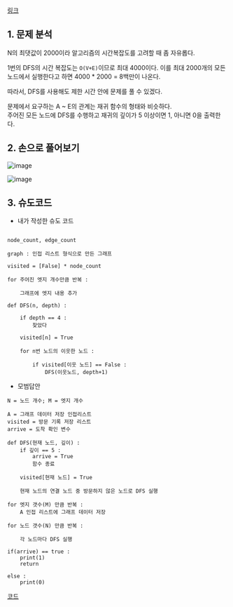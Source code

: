 [링크](https://www.acmicpc.net/problem/13023)

## 1. 문제 분석

N의 최댓값이 2000이라 알고리즘의 시간복잡도를 고려할 때 좀 자유롭다. 

1번의 DFS의 시간 복잡도는 `O(V+E)`이므로 최대 4000이다. 이를 최대 2000개의 모든 노드에서 실행한다고 하면 4000 * 2000 = 8백만이 나온다. 

따라서, DFS를 사용해도 제한 시간 안에 문제를 풀 수 있겠다.

문제에서 요구하는 A ~ E의 관계는 재귀 함수의 형태와 비슷하다.  
주어진 모든 노드에 DFS를 수행하고 재귀의 깊이가 5 이상이면 1, 아니면 0을 출력한다. 

## 2. 손으로 풀어보기 

![image](../../image/day8/3번_001.png)

![image](../../image/day8/3번_002.png)

## 3. 슈도코드 

- 내가 작성한 슈도 코드 
``` 

node_count, edge_count

graph : 인접 리스트 형식으로 만든 그래프

visited = [False] * node_count

for 주어진 엣지 개수만큼 반복 : 

    그래프에 엣지 내용 추가 

def DFS(n, depth) : 

    if depth == 4 : 
        찾았다

    visited[n] = True 

    for n번 노드의 이웃한 노드 : 

        if visited[이웃 노드] == False : 
            DFS(이웃노드, depth+1)

```

- 모범답안

```
N = 노드 개수; M = 엣지 개수 

A = 그래프 데이터 저장 인접리스트 
visited = 방문 기록 저장 리스트 
arrive = 도착 확인 변수

def DFS(현재 노드, 깊이) : 
    if 깊이 == 5 : 
        arrive = True 
        함수 종료 
    
    visited[현재 노드] = True 

    현재 노드의 연결 노드 중 방문하지 않은 노드로 DFS 실행 

for 엣지 갯수(M) 만큼 반복 : 
    A 인접 리스트에 그래프 데이터 저장 

for 노드 갯수(N) 만큼 반복 : 
    
    각 노드마다 DFS 실행 

if(arrive) == true : 
    print(1)
    return

else : 
    print(0)

```

[코드](../../code/day8/3_친구관계파악하기.py)